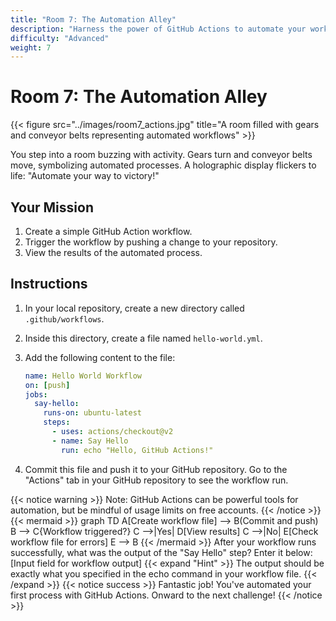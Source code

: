 ```yaml
---
title: "Room 7: The Automation Alley"
description: "Harness the power of GitHub Actions to automate your workflow."
difficulty: "Advanced"
weight: 7
---
```


# Room 7: The Automation Alley

{{< figure src="../images/room7_actions.jpg" title="A room filled with gears and conveyor belts representing automated workflows" >}}

You step into a room buzzing with activity. Gears turn and conveyor belts move, symbolizing automated processes. A holographic display flickers to life: "Automate your way to victory!"

## Your Mission

1. Create a simple GitHub Action workflow.
2. Trigger the workflow by pushing a change to your repository.
3. View the results of the automated process.

## Instructions

1. In your local repository, create a new directory called `.github/workflows`.
2. Inside this directory, create a file named `hello-world.yml`.
3. Add the following content to the file:

   ```yaml
   name: Hello World Workflow
   on: [push]
   jobs:
     say-hello:
       runs-on: ubuntu-latest
       steps:
         - uses: actions/checkout@v2
         - name: Say Hello
           run: echo "Hello, GitHub Actions!"

    ```
4. Commit this file and push it to your GitHub repository.
Go to the "Actions" tab in your GitHub repository to see the workflow run.

{{< notice warning >}}
Note: GitHub Actions can be powerful tools for automation, but be mindful of usage limits on free accounts.
{{< /notice >}}
{{< mermaid >}}
graph TD
A[Create workflow file] --> B(Commit and push)
B --> C{Workflow triggered?}
C -->|Yes| D[View results]
C -->|No| E[Check workflow file for errors]
E --> B
{{< /mermaid >}}
After your workflow runs successfully, what was the output of the "Say Hello" step? Enter it below:
[Input field for workflow output]
{{< expand "Hint" >}}
The output should be exactly what you specified in the echo command in your workflow file.
{{< /expand >}}
{{< notice success >}}
Fantastic job! You've automated your first process with GitHub Actions. Onward to the next challenge!
{{< /notice >}}

